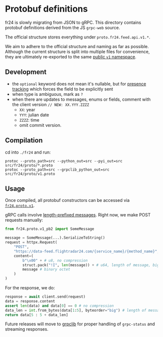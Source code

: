 # Protobuf definitions

fr24 is slowly migrating from JSON to gRPC. This directory contains protobuf definitions derived from the JS `grpc-web` source.

The official structure stores everything under `proto.fr24.feed.api.v1.*`.

We aim to adhere to the official structure and naming as far as possible. Although the current structure is split into multiple files for convenience, they are ultimately re-exported to the same [public `v1` namespace](./v1.proto).

## Development

- the `optional` keyword does not mean it's nullable, but for [presence tracking](https://protobuf.dev/programming-guides/field_presence/) which forces the field to be explicitly sent
- when type is ambiguous, mark as `?`
- when there are updates to messages, enums or fields, comment with the client version `// NEW: XX.YYY.ZZZZ`
    - `XX`: year
    - `YYY`: julian date
    - `ZZZZ`: time
    - omit commit version.

## Compilation

cd into `./fr24` and run:
```command
protoc --proto_path=src --python_out=src --pyi_out=src src/fr24/proto/*.proto
protoc --proto_path=src --grpclib_python_out=src src/fr24/proto/v1.proto
```

## Usage

Once compiled, all protobuf constructors can be accessed via [`fr24.proto.v1`](./v1_pb2.pyi).

gRPC calls involve [length-prefixed messages](https://github.com/grpc/grpc/blob/master/doc/PROTOCOL-HTTP2.md). Right now, we make POST requests manually:

```py
from fr24.proto.v1_pb2 import SomeMessage

message = SomeMessage(...).SerializeToString()
request = httpx.Request(
    "POST",
    "https://data-feed.flightradar24.com/{service_name}/{method_name}",
    content=(
        b"\x00" + # u8, no compression
        struct.pack("!I", len(message)) + # u64, length of message, big endian
        message # binary octet
    )
)
```

For the response, we do:
```py
response = await client.send(request)
data = response.content
assert len(data) and data[0] == 0 # no compression
data_len = int.from_bytes(data[1:5], byteorder="big") # length of message
return data[5 : 5 + data_len]
```

Future releases will move to [grpclib](https://github.com/vmagamedov/grpclib) for proper handling of `grpc-status` and streaming responses.